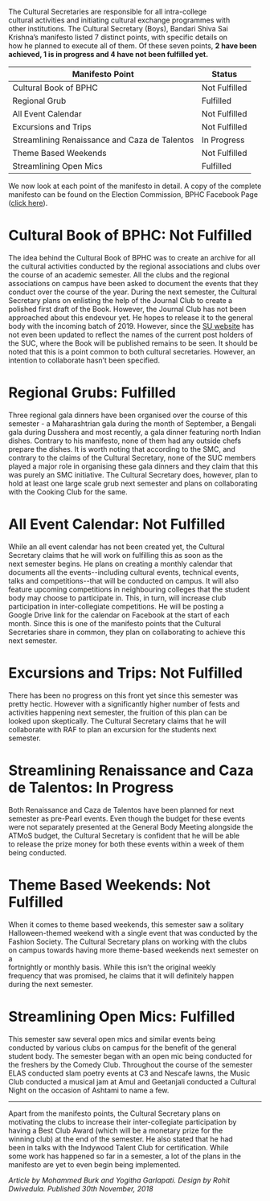 <p><!-- wp:paragraph --></p>
<p>The Cultural Secretaries are responsible for all intra-college<br />
cultural activities and initiating cultural exchange programmes with<br />
other institutions. The Cultural Secretary (Boys), Bandari Shiva Sai<br />
Krishna’s manifesto listed 7 distinct points, with specific details on<br />
how he planned to execute all of them. Of these seven points, <strong>2 have been achieved, 1 is in progress and 4 have not been fulfilled yet.</strong></p>
<p><!-- /wp:paragraph --></p>
<p><!-- wp:table --></p>
<table class="wp-block-table">
<thead>
<tr>
<th>Manifesto Point</th>
<th>Status</th>
</tr>
</thead>
<tbody>
<tr>
<td>Cultural Book of BPHC</td>
<td>Not Fulfilled</td>
</tr>
<tr>
<td>Regional Grub</td>
<td>Fulfilled</td>
</tr>
<tr>
<td>All Event Calendar</td>
<td>Not Fulfilled</td>
</tr>
<tr>
<td>Excursions and Trips</td>
<td>Not Fulfilled</td>
</tr>
<tr>
<td>Streamlining Renaissance and Caza de Talentos</td>
<td>In Progress</td>
</tr>
<tr>
<td>Theme Based Weekends</td>
<td>Not Fulfilled</td>
</tr>
<tr>
<td>Streamlining Open Mics</td>
<td>Fulfilled</td>
</tr>
</tbody>
</table>
<p><!-- /wp:table --></p>
<p><!-- wp:paragraph --></p>
<p>We now look at each point of the manifesto in detail. A copy of the  complete manifesto can be found on the Election Commission, BPHC  Facebook Page (<a href="https://www.facebook.com/pg/ElectionCommissionBPHC/photos/?tab=album&amp;album_id=2073505522893105">click here</a>).</p>
<p><!-- /wp:paragraph --></p>
<p><!-- wp:heading {"level":1} --></p>
<h1>Cultural Book of BPHC: Not Fulfilled</h1>
<p><!-- /wp:heading --></p>
<p><!-- wp:paragraph --></p>
<p>The idea behind the Cultural Book of BPHC was to create an archive  for all the cultural activities conducted by the regional associations  and clubs over the course of an academic semester. All the clubs and the  regional associations on campus have been asked to document the events  that they conduct over the course of the year. During the next semester,  the Cultural Secretary plans on enlisting the help of the Journal Club  to create a polished first draft of the Book. However, the Journal Club  has not been approached about this endevour yet. He hopes to release it  to the general body with the incoming batch of 2019. However, since the  <a href="https://su.bits-hyd.org">SU website</a> has not  even been updated to reflect the names of the current post holders of  the SUC, where the Book will be published remains to be seen. It should  be noted that this is a point common to both cultural secretaries.  However, an intention to collaborate hasn’t been specified.</p>
<p><!-- /wp:paragraph --></p>
<p><!-- wp:heading {"level":1} --></p>
<h1><a href="https://github.com/journal-club/wiki-data/blob/master/news/spotlight/suc-report-card-2018/bandari-shiva.md#regional-grubs-fulfilled"></a>Regional Grubs: Fulfilled</h1>
<p><!-- /wp:heading --></p>
<p><!-- wp:paragraph --></p>
<p>Three regional gala dinners have been organised over the course of this semester - a Maharashtrian gala during the month of September, a  Bengali gala during Dusshera and most recently, a gala dinner featuring  north Indian dishes. Contrary to his manifesto, none of them had any  outside chefs prepare the dishes.  It is worth noting that according to  the SMC, and contrary to the claims of the Cultural Secretary, none of  the SUC members played a major role in organising these gala dinners and  they claim that this was purely an SMC initiative. The Cultural  Secretary does, however, plan to hold at least one large scale grub next  semester and plans on collaborating with the Cooking Club for the same.</p>
<p><!-- /wp:paragraph --></p>
<p><!-- wp:heading {"level":1} --></p>
<h1><a href="https://github.com/journal-club/wiki-data/blob/master/news/spotlight/suc-report-card-2018/bandari-shiva.md#all-event-calendar-not-fulfilled"></a>All Event Calendar: Not Fulfilled</h1>
<p><!-- /wp:heading --></p>
<p><!-- wp:paragraph --></p>
<p>While an all event calendar has not been created yet, the Cultural<br />
Secretary claims that he will work on fulfilling this as soon as the<br />
next semester begins. He plans on creating a monthly calendar that<br />
documents all the events--including cultural events, technical events,<br />
talks and competitions--that will be conducted on campus. It will also<br />
feature upcoming competitions in neighbouring colleges that the student<br />
body may choose to participate in. This, in turn, will increase club<br />
participation in inter-collegiate competitions. He will be posting a<br />
Google Drive link for the calendar on Facebook at the start of each<br />
month. Since this is one of the manifesto points that the Cultural<br />
Secretaries share in common, they plan on collaborating to achieve this<br />
next semester.</p>
<p><!-- /wp:paragraph --></p>
<p><!-- wp:heading {"level":1} --></p>
<h1><a href="https://github.com/journal-club/wiki-data/blob/master/news/spotlight/suc-report-card-2018/bandari-shiva.md#excursions-and-trips-not-fulfilled"></a>Excursions and Trips: Not Fulfilled</h1>
<p><!-- /wp:heading --></p>
<p><!-- wp:paragraph --></p>
<p>There has been no progress on this front yet since this semester was<br />
pretty hectic. However with a significantly higher number of fests and<br />
activities happening next semester, the fruition of this plan can be<br />
looked upon skeptically. The Cultural Secretary claims that he will<br />
collaborate with RAF to plan an excursion for the students next<br />
semester.</p>
<p><!-- /wp:paragraph --></p>
<p><!-- wp:heading {"level":1} --></p>
<h1><a href="https://github.com/journal-club/wiki-data/blob/master/news/spotlight/suc-report-card-2018/bandari-shiva.md#streamlining-renaissance-and-caza-de-talentos-in-progress"></a>Streamlining Renaissance and Caza de Talentos: In Progress</h1>
<p><!-- /wp:heading --></p>
<p><!-- wp:paragraph --></p>
<p>Both Renaissance and Caza de Talentos have been planned for next<br />
semester as pre-Pearl events. Even though the budget for these events<br />
were not separately presented at the General Body Meeting alongside the<br />
ATMoS budget, the Cultural Secretary is confident that he will be able<br />
to release the prize money for both these events within a week of them<br />
being conducted.</p>
<p><!-- /wp:paragraph --></p>
<p><!-- wp:heading {"level":1} --></p>
<h1><a href="https://github.com/journal-club/wiki-data/blob/master/news/spotlight/suc-report-card-2018/bandari-shiva.md#theme-based-weekends-not-fulfilled"></a>Theme Based Weekends: Not Fulfilled</h1>
<p><!-- /wp:heading --></p>
<p><!-- wp:paragraph --></p>
<p>When it comes to theme based weekends, this semester saw a solitary<br />
Halloween-themed weekend with a single event that was conducted by the<br />
Fashion Society. The Cultural Secretary plans on working with the clubs<br />
on campus towards having more theme-based weekends next semester on a<br />
fortnightly or monthly basis. While this isn’t the original weekly<br />
frequency that was promised, he claims that it will definitely happen<br />
during the next semester.</p>
<p><!-- /wp:paragraph --></p>
<p><!-- wp:heading {"level":1} --></p>
<h1><a href="https://github.com/journal-club/wiki-data/blob/master/news/spotlight/suc-report-card-2018/bandari-shiva.md#streamlining-open-mics-fulfilled"></a>Streamlining Open Mics: Fulfilled</h1>
<p><!-- /wp:heading --></p>
<p><!-- wp:paragraph --></p>
<p>This semester saw several open mics and similar events being<br />
conducted by various clubs on campus for the benefit of the general<br />
student body. The semester began with an open mic being conducted for<br />
the freshers by the Comedy Club. Throughout the course of the semester<br />
ELAS conducted slam poetry events at C3 and Nescafe lawns, the Music<br />
Club conducted a musical jam at Amul and Geetanjali conducted a Cultural<br />
 Night on the occasion of Ashtami to name a few.</p>
<p><!-- /wp:paragraph --></p>
<p><!-- wp:separator --></p>
<hr class="wp-block-separator" />
<!-- /wp:separator --></p>
<p><!-- wp:paragraph --></p>
<p>Apart from the manifesto points, the Cultural Secretary plans on<br />
motivating the clubs to increase their inter-collegiate participation by<br />
 having a Best Club Award (which will be a monetary prize for the<br />
winning club) at the end of the semester. He also stated that he had<br />
been in talks with the Indywood Talent Club for certification. While<br />
some work has happened so far in a semester, a lot of the plans in the<br />
manifesto are yet to even begin being implemented.</p>
<p><!-- /wp:paragraph --></p>
<p><!-- wp:paragraph --></p>
<p><em>Article by Mohammed Burk and Yogitha Garlapati. Design by Rohit Dwivedula. Published 30th November, 2018</em></p>
<p><!-- /wp:paragraph --></p>
